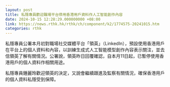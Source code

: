 ```yaml
---
layout: post
title: 私隱專員歡迎職場平台停用香港用戶資料作人工智能創作內容
date: 2024-10-15 12:28:29.000000000 +08:00
link: https://news.rthk.hk/rthk/ch/component/k2/1774575-20241015.htm
categories: rthk
---
```


私隱專員公署本月初對職場社交媒體平台「領英」（LinkedIn），預設使用香港用戶在平台上的個人資料和內容，以訓練生成式人工智能模型創作內容表示關注，並去信領英了解有關情況。公署說，領英昨日回覆確認，自本月11日起，已暫停使用香港用戶的個人資料作相關用途。
 
私隱專員鍾麗玲歡迎領英的決定，又說會繼續跟進及監察有關情況，確保香港用戶的個人資料私隱受到保障。
